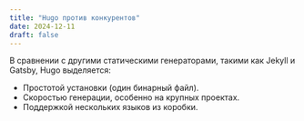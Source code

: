 ```yaml
---
title: "Hugo против конкурентов"
date: 2024-12-11
draft: false
---
```

В сравнении с другими статическими генераторами, такими как Jekyll и Gatsby, Hugo выделяется:
- Простотой установки (один бинарный файл).
- Скоростью генерации, особенно на крупных проектах.
- Поддержкой нескольких языков из коробки.
